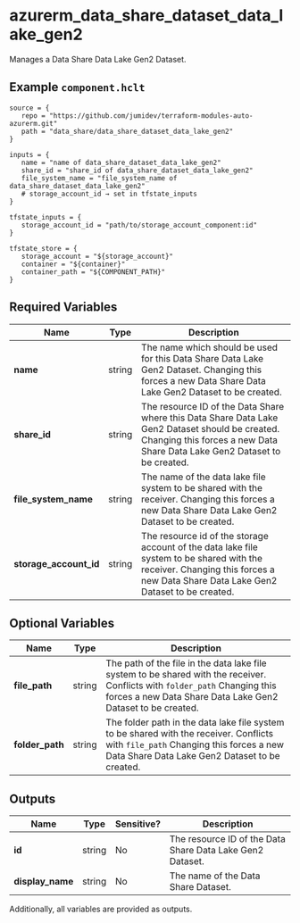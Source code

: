 # azurerm_data_share_dataset_data_lake_gen2

Manages a Data Share Data Lake Gen2 Dataset.

## Example `component.hclt`

```hcl
source = {
   repo = "https://github.com/jumidev/terraform-modules-auto-azurerm.git"   
   path = "data_share/data_share_dataset_data_lake_gen2"   
}

inputs = {
   name = "name of data_share_dataset_data_lake_gen2"   
   share_id = "share_id of data_share_dataset_data_lake_gen2"   
   file_system_name = "file_system_name of data_share_dataset_data_lake_gen2"   
   # storage_account_id → set in tfstate_inputs
}

tfstate_inputs = {
   storage_account_id = "path/to/storage_account_component:id"   
}

tfstate_store = {
   storage_account = "${storage_account}"   
   container = "${container}"   
   container_path = "${COMPONENT_PATH}"   
}

```

## Required Variables

| Name | Type |  Description |
| ---- | --------- |  ----------- |
| **name** | string |  The name which should be used for this Data Share Data Lake Gen2 Dataset. Changing this forces a new Data Share Data Lake Gen2 Dataset to be created. | 
| **share_id** | string |  The resource ID of the Data Share where this Data Share Data Lake Gen2 Dataset should be created. Changing this forces a new Data Share Data Lake Gen2 Dataset to be created. | 
| **file_system_name** | string |  The name of the data lake file system to be shared with the receiver. Changing this forces a new Data Share Data Lake Gen2 Dataset to be created. | 
| **storage_account_id** | string |  The resource id of the storage account of the data lake file system to be shared with the receiver. Changing this forces a new Data Share Data Lake Gen2 Dataset to be created. | 

## Optional Variables

| Name | Type |  Description |
| ---- | --------- |  ----------- |
| **file_path** | string |  The path of the file in the data lake file system to be shared with the receiver. Conflicts with `folder_path` Changing this forces a new Data Share Data Lake Gen2 Dataset to be created. | 
| **folder_path** | string |  The folder path in the data lake file system to be shared with the receiver. Conflicts with `file_path` Changing this forces a new Data Share Data Lake Gen2 Dataset to be created. | 



## Outputs

| Name | Type | Sensitive? | Description |
| ---- | ---- | --------- | --------- |
| **id** | string | No  | The resource ID of the Data Share Data Lake Gen2 Dataset. | 
| **display_name** | string | No  | The name of the Data Share Dataset. | 

Additionally, all variables are provided as outputs.
